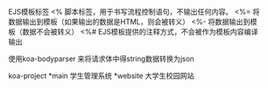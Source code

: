 EJS模板标签
<% 脚本标签，用于书写流程控制语句，不输出任何内容。
<%= 将数据输出到模板（如果输出的数据是HTML，则会被转义）
<%- 将数据输出到模板（数据不会被转义）
<%# EJS模板提供的注释方式，不会被作为模板内容编译输出

使用koa-bodyparser 来将请求体中得string数据转换为json

koa-project *main 学生管理系统
            *website 大学生校园网站